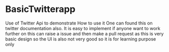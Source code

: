 # BasicTwitterapp
Use of Twitter Api to demonstrate How to use it
One can found this on twitter documentation also. It is easy to implement if anyone want to work further on this can raise a issue and then make a pull request as this is very basic design so the UI is also not very good so it is for learning purpose only
